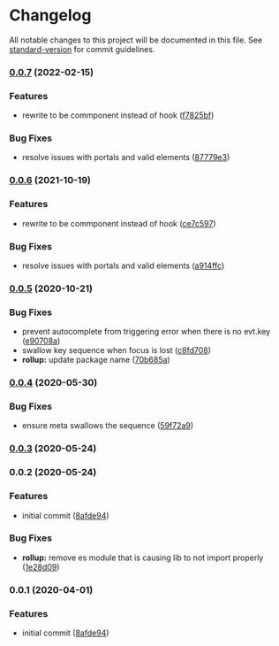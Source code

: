 # Changelog

All notable changes to this project will be documented in this file. See [standard-version](https://github.com/conventional-changelog/standard-version) for commit guidelines.

### [0.0.7](/github.com/inturn/react-use-bind-keys/compare/v0.0.5...v0.0.7) (2022-02-15)

### Features

- rewrite to be commponent instead of hook ([f7825bf](/github.com/inturn/react-use-bind-keys/commit/f7825bf3507c84c495e2c3ac991baf989a0b01ff))

### Bug Fixes

- resolve issues with portals and valid elements ([87779e3](/github.com/inturn/react-use-bind-keys/commit/87779e3e4165d41f97d4b13d3498c143c89f6cf3))

### [0.0.6](///compare/v0.0.5...v0.0.6) (2021-10-19)

### Features

- rewrite to be commponent instead of hook ([ce7c597](///commit/ce7c597f56417f38f24d213acc6b9bcbb64a1e7e))

### Bug Fixes

- resolve issues with portals and valid elements ([a914ffc](///commit/a914ffce678a674046ed9ab5246d03dc308d58b8))

### [0.0.5](///compare/v0.0.4...v0.0.5) (2020-10-21)

### Bug Fixes

- prevent autocomplete from triggering error when there is no evt.key ([e90708a](///commit/e90708ad40fda30069aa7dc9b3d16f1c93b851f0))
- swallow key sequence when focus is lost ([c8fd708](///commit/c8fd708317f7c90ffe1ec3ccc9461bc834f701dd))
- **rollup:** update package name ([70b685a](///commit/70b685a72c039d4c42b3593b983f4952b13daa4b))

### [0.0.4](///compare/v0.0.3...v0.0.4) (2020-05-30)

### Bug Fixes

- ensure meta swallows the sequence ([59f72a9](///commit/59f72a9c48e67a0ac5f30cefc4a58d21e221d966))

### [0.0.3](///compare/v0.0.2...v0.0.3) (2020-05-24)

### 0.0.2 (2020-05-24)

### Features

- initial commit ([8afde94](///commit/8afde949482cee1ef2bc72a7cc027b5175bbf485))

### Bug Fixes

- **rollup:** remove es module that is causing lib to not import properly ([1e28d09](///commit/1e28d097b6d45f9062d79f9c9f672951b4ef2ed8))

### 0.0.1 (2020-04-01)

### Features

- initial commit ([8afde94](///commit/8afde949482cee1ef2bc72a7cc027b5175bbf485))
